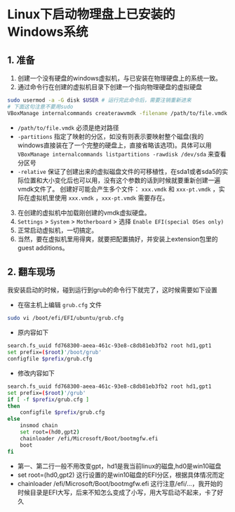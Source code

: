 # Linux下启动物理盘上已安装的Windows系统

## 1. 准备

1. 创建一个没有硬盘的windows虚拟机，与已安装在物理硬盘上的系统一致。
2. 通过命令行在创建的虚拟机目录下创建一个指向物理硬盘的虚拟硬盘

```sh
sudo usermod -a -G disk $USER # 运行完此命令后，需要注销重新进来
# 下面这句注意不要用sudo
VBoxManage internalcommands createrawvmdk -filename /path/to/file.vmdk -rawdisk /dev/sda -partitions 1,2,3,4,5,8 -relative
```

- `/path/to/file.vmdk` 必须是绝对路径
- `-partitions` 指定了映射的分区，如没有则表示要映射整个磁盘(我的windows直接装在了一个完整的硬盘上，直接省略该选项)。具体可以用 `VBoxManage internalcommands listpartitions -rawdisk /dev/sda` 来查看分区号
- `-relative` 保证了创建出来的虚拟磁盘文件的可移植性，在sda1或者sda5的实际位置和大小变化后也可以用，没有这个参数的话到时候就要重新创建一遍vmdk文件了。
创建好可能会产生多个文件： `xxx.vmdk` 和 `xxx-pt.vmdk` ，实际在虚拟机里使用 `xxx.vmdk` ，`xxx-pt.vmdk` 需要存在。

3. 在创建的虚拟机中加载刚创建的vmdk虚拟硬盘。
4. `Settings` > `System` > `Motherboard` > 选择 `Enable EFI(special OSes only)`
5. 正常启动虚拟机，一切搞定。
6. 当然，要在虚拟机里用得爽，就要把配置搞好，并安装上extension包里的guest additions。

## 2. 翻车现场

我安装启动的时候，碰到运行到grub的命令行下就完了，这时候需要如下设置

- 在宿主机上编辑 `grub.cfg` 文件

```sh
sudo vi /boot/efi/EFI/ubuntu/grub.cfg
```

- 原内容如下

```sh
search.fs_uuid fd768300-aeea-461c-93e8-c8db81eb3fb2 root hd1,gpt1
set prefix=($root)'/boot/grub'
configfile $prefix/grub.cfg
```

- 修改内容如下

```sh
search.fs_uuid fd768300-aeea-461c-93e8-c8db81eb3fb2 root hd1,gpt1
set prefix=($root)'/grub'
if [ -f $prefix/grub.cfg ]
then
    configfile $prefix/grub.cfg
else
    insmod chain
    set root=(hd0,gpt2)
    chainloader /efi/Microsoft/Boot/bootmgfw.efi
    boot
fi
```

- 第一、第二行一般不用改变gpt，hd1是我当前linux的磁盘,hd0是win10磁盘
- set root=(hd0,gpt2) 这行设置的是win10磁盘的EFI分区，根据具体情况而定
- chainloader /efi/Microsoft/Boot/bootmgfw.efi 这行注意/efi/...，我开始的时候目录是EFI大写，后来不知怎么变成了小写，用大写启动不起来，卡了好久
